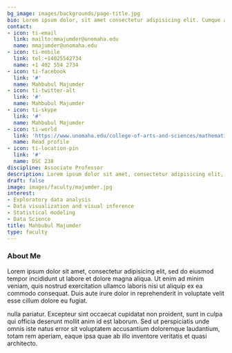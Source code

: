 ```yaml
---
bg_image: images/backgrounds/page-title.jpg
bio: Lorem ipsum dolor, sit amet consectetur adipisicing elit. Cumque accusamus tenetur ea harum delectus ab consequatur excepturi, odit qui in quo quia voluptate nam optio, culpa aspernatur. Error placeat iusto officia voluptas quae.
contact:
- icon: ti-email
  link: mailto:mmajumder@unomaha.edu
  name: mmajumder@unomaha.edu
- icon: ti-mobile
  link: tel:+14025542734
  name: +1 402 554 2734
- icon: ti-facebook
  link: '#'
  name: Mahbubul Majumder
- icon: ti-twitter-alt
  link: '#'
  name: Mahbubul Majumder
- icon: ti-skype
  link: '#'
  name: Mahbubul Majumder
- icon: ti-world
  link: 'https://www.unomaha.edu/college-of-arts-and-sciences/mathematics/about-us/directory/mahbubul-majumder.php'
  name: Read profile
- icon: ti-location-pin
  link: '#'
  name: DSC 238
discipline: Associate Professor
description: Lorem ipsum dolor sit amet, consectetur adipisicing elit, sed do eiusmod tempor incididunt ut labore. dolore magna aliqua. Ut enim ad minim veniam, quis nostrud.
draft: false
image: images/faculty/majumder.jpg
interest:
- Exploratory data analysis
- Data visualization and visual inference
- Statistical modeling
- Data Science
title: Mahbubul Majumder
type: faculty
---
```


### About Me

Lorem ipsum dolor sit amet, consectetur adipisicing elit, sed do eiusmod tempor incididunt ut
labore et dolore magna aliqua. Ut enim ad minim veniam, quis nostrud exercitation ullamco laboris nisi ut aliquip ex ea commodo consequat. Duis aute irure dolor in reprehenderit in voluptate velit esse cillum dolore eu fugiat.

nulla pariatur. Excepteur sint occaecat cupidatat non proident, sunt in culpa qui officia deserunt mollit
anim id est laborum. Sed ut perspiciatis unde omnis iste natus error sit voluptatem accusantium doloremque
laudantium, totam rem aperiam, eaque ipsa quae ab illo inventore veritatis et quasi architecto.
